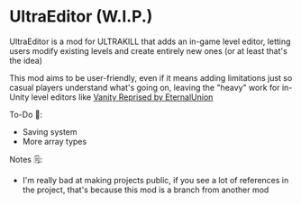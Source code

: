 # UltraEditor (W.I.P.)
UltraEditor is a mod for ULTRAKILL that adds an in-game level editor, letting users modify existing levels and create entirely new ones (or at least that's the idea)

This mod aims to be user-friendly, even if it means adding limitations just so casual players understand what's going on, leaving the "heavy" work for in-Unity level editors like [Vanity Reprised by EternalUnion](https://github.com/eternalUnion/VanityReprised/releases)

To-Do 📌:
* Saving system
* More array types

Notes 🗒️:
* I'm really bad at making projects public, if you see a lot of references in the project, that's because this mod is a branch from another mod
